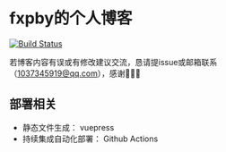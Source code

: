 # fxpby的个人博客

[![Build Status](https://app.travis-ci.com/fxpby/myblog.svg?branch=master)](https://app.travis-ci.com/fxpby/myblog)

若博客内容有误或有修改建议交流，恳请提issue或邮箱联系（1037345919@qq.com），感谢🙏🙏🙏

## 部署相关

- 静态文件生成： vuepress
- 持续集成自动化部署： Github Actions
